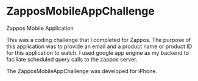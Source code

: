 ZapposMobileAppChallenge
========================

Zappos Mobile Application

This was a coding challenge that I completed for Zappos. 
The purpose of this application was to provide an email and a product name or product ID for this application to watch. 
I used google app engine as my backend to faciliate scheduled query calls to the zappos server.


The ZapposMobileAppChallenge was developed for iPhone.
